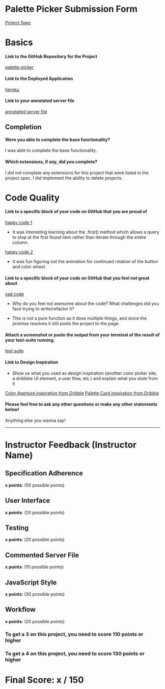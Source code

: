 # Palette Picker Submission Form

[Project Spec](http://frontend.turing.io/projects/palette-picker.html)

# Basics

#### Link to the GitHub Repository for the Project
[palette-picker](https://github.com/adammescher)

#### Link to the Deployed Application
[heroku](https://palette-picker-adam-mescher.herokuapp.com/)

#### Link to your annotated server file
[annotated server file](https://github.com/AdamMescher/palette-picker)

## Completion

#### Were you able to complete the base functionality?

I was able to complete the base functionality. 

#### Which extensions, if any, did you complete?

I did not complete any extensions for this project that were listed in the project spec. I did implement the ability to delete projects. 

# Code Quality

#### Link to a specific block of your code on GitHub that you are proud of
[happy code 1](https://github.com/AdamMescher/palette-picker/blob/master/server.js#L67-L87)

* It was interesting learning about the .first() method which allows a query to stop at the first found item rather than iterate through the entire column.

[happy code 2](https://github.com/AdamMescher/palette-picker/blob/master/public/js/scripts.js#L283-L291)

* It was fun figuring out the animation for continued rotation of the button and color wheel.

#### Link to a specific block of your code on GitHub that you feel not great about
[sad code](https://github.com/AdamMescher/palette-picker/blob/master/public/js/scripts.js#L49-L64)

* Why do you feel not awesome about the code? What challenges did you face trying to write/refactor it?

- This is not a pure function as it does multiple things, and since the promise resolves it still posts the project to the page. 

#### Attach a screenshot or paste the output from your terminal of the result of your test-suite running.

[test suite](https://imgur.com/a/mcdoI)

#### Link to Design Inspiration

* Show us what you used as design inspiration (another color picker site, a dribbble UI element, a user flow, etc.) and explain what you stole from it

[Color Aperture inspiration from Dribble](https://dribbble.com/shots/891640-Colour-Palettes)
[Palette Card inspiration from Dribble](https://dribbble.com/shots/3340684-Color-Palette-Component)

#### Please feel free to ask any other questions or make any other statements below!

Anything else you wanna say!

-----


# Instructor Feedback (Instructor Name)

## Specification Adherence

**x points**: (50 possible points)

## User Interface

**x points**: (20 possible points)

## Testing

**x points**: (20 possible points)

## Commented Server File

**x points**: (10 possible points)

## JavaScript Style

**x points**: (30 possible points)

## Workflow

**x points**: (20 possible points)


### To get a 3 on this project, you need to score 110 points or higher
### To get a 4 on this project, you need to score 130 points or higher

# Final Score: x / 150

